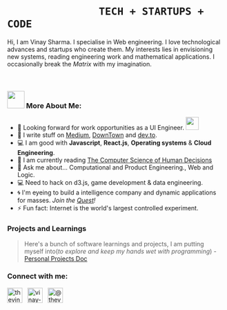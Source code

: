 #  &nbsp; &nbsp;&nbsp;&nbsp;&nbsp;&nbsp;&nbsp;&nbsp;&nbsp;&nbsp;&nbsp;&nbsp;&nbsp;&nbsp;&nbsp;&nbsp;&nbsp;&nbsp;&nbsp;&nbsp;&nbsp;&nbsp;&nbsp;&nbsp;&nbsp;&nbsp;&nbsp;&nbsp;&nbsp;&nbsp;       ```TECH + STARTUPS + CODE```

Hi, I am Vinay Sharma. I specialise in Web engineering. I love technological advances and startups who create them. My interests lies in envisioning new systems, reading engineering work and mathematical applications. I occasionally break the _Matrix_ with my imagination.

<br/>

### <img src="https://github.com/TheDudeThatCode/TheDudeThatCode/blob/master/Assets/Developer.gif" width="40px"> More About Me:
- 🏦  Looking forward for work opportunities as a UI Engineer.
      <img src="https://media.giphy.com/media/WUlplcMpOCEmTGBtBW/giphy.gif" width="30">
- 📝 I write stuff on [Medium](https://medium.com/@thevinayysharm), [DownTown](https://downtown.substack.com) and [dev.to](https://dev.to/thevinayysharma).
- 💻 I am good with **Javascript**, **React.js**, **Operating systems** & **Cloud Engineering**.
- 📖 I am currently reading [The Computer Science of Human Decisions](https://www.amazon.in/Algorithms-Live-Computer-Science-Decisions-ebook/dp/B015DLA0LE)
- 💬 Ask me about...  Computational and Product Engineering., Web and Logic.
- 💻 Need to hack on d3.js, game development & data engineering.
- 🌀 I'm eyeing to build a intelligence company and dynamic applications for masses. _Join the [Quest](https://vinay02856@gmail.com)!_
- ⚡ Fun fact: Internet is the world's largest controlled experiment.


### Projects and Learnings
>Here's a bunch of software learnings and projects, I am putting myself into(_to explore and keep my hands wet with programming_) - [Personal Projects Doc](https://www.notion.so/6e6775d6d83a44dbbc79d6fb5a0624e1?v=4dde86444f0d42cfaefc238f63013656)

<h3 align="left">Connect with me:</h3>
<p align="left">
<a href="https://twitter.com/thevinayysharma" target="blank"><img align="center" src="https://cdn3.iconfinder.com/data/icons/2018-social-media-logotypes/1000/2018_social_media_popular_app_logo_twitter-256.png" alt="thevinayysharma" height="35" width="35" /></a>&nbsp;&nbsp
<a href="https://linkedin.com/in/vinay-sharma-engineer" target="blank"><img align="center" src="https://cdn1.iconfinder.com/data/icons/logotypes/32/square-linkedin-256.png" alt="vinay-sharma-engineer" height="35" width="35" /></a>&nbsp;&nbsp
<a href="https://medium.com/@thevinayysharma" target="blank"><img align="center" src="https://cdn4.iconfinder.com/data/icons/social-media-circle-7/512/Medium_circle-256.png" alt="@thevinayysharma" height="35" width="35" /></a>
</p>

